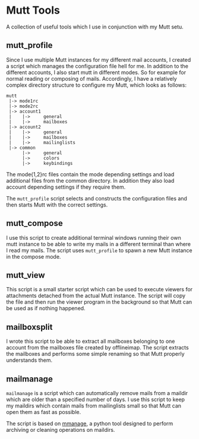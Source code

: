 # Mutt Tools

A collection of useful tools which I use in conjunction with my Mutt setu.

## mutt_profile

Since I use multiple Mutt instances for my different mail accounts, I created
a script which manages the configuration file hell for me. In addition to the
different accounts, I also start mutt in different modes. So for example for
normal reading or composing of mails. Accordingly, I have a relatively complex
directory structure to configure my Mutt, which looks as follows:

    mutt
     |-> mode1rc
     |-> mode2rc
     |-> account1
     |    |->     general
     |    |->     mailboxes
     |-> account2
     |    |->     general
     |    |->     mailboxes
     |    |->     mailinglists
     |-> common
          |->     general
          |->     colors
          |->     keybindings

The mode{1,2}rc files contain the mode depending settings and load additional files
from the common directory. In addition they also load account depending settings if
they require them.

The `mutt_profile` script selects and constructs the configuration files and then
starts Mutt with the correct settings.


## mutt_compose

I use this script to create additional terminal windows running their own mutt instance
to be able to write my mails in a different terminal than where I read my mails. The
script uses `mutt_profile` to spawn a new Mutt instance in the compose mode.


## mutt_view

This script is a small starter script which can be used to execute viewers for attachments
detached from the actual Mutt instance. The script will copy the file and then run the viewer
program in the background so that Mutt can be used as if nothing happened.


## mailboxsplit

I wrote this script to be able to extract all mailboxes belonging to one account from the
mailboxes file created by offlineimap. The script extracts the mailboxes and performs some
simple renaming so that Mutt properly understands them.


## mailmanage

`mailmanage` is a script which can automatically remove mails from a maildir which are older
than a specified number of days. I use this script to keep my maildirs which contain mails from
mailinglists small so that Mutt can open them as fast as possible.

The script is based on [mmanage](https://github.com/l3nkz/mmanage "mmanage"), a python tool designed
to perform archiving or cleaning operations on maildirs.
